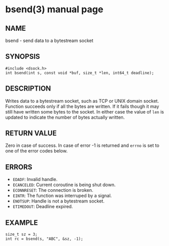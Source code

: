 # bsend(3) manual page

## NAME

bsend - send data to a bytestream socket

## SYNOPSIS

```
#include <dsock.h>
int bsend(int s, const void *buf, size_t *len, int64_t deadline);
```

## DESCRIPTION

Writes data to a bytestream socket, such as TCP or UNIX domain socket. Function succeeds only if all the bytes are written. If it fails though it may still have written some bytes to the socket. In either case the value of `len` is updated to indicate the number of bytes actually written.

## RETURN VALUE

Zero in case of success. In case of error -1 is returned and `errno` is set to one of the error codes below.

## ERRORS

* `EDADF`: Invalid handle.
* `ECANCELED`: Current coroutine is being shut down.
* `ECONNRESET`: The connection is broken.
* `EINTR`: The function was interruped by a signal.
* `ENOTSUP`: Handle is not a bytestream socket.
* `ETIMEDOUT`: Deadline expired.

## EXAMPLE

```
size_t sz = 3;
int rc = bsend(s, "ABC", &sz, -1);
```

